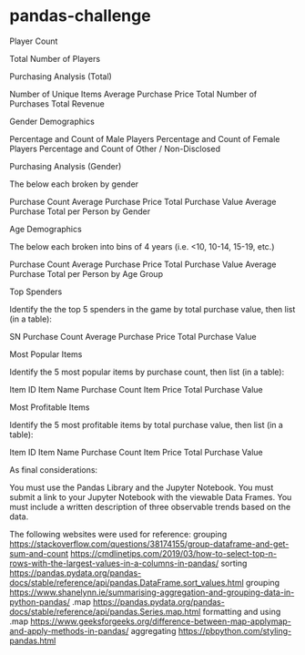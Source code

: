 # pandas-challenge

Player Count

Total Number of Players


Purchasing Analysis (Total)

Number of Unique Items
Average Purchase Price
Total Number of Purchases
Total Revenue


Gender Demographics

Percentage and Count of Male Players
Percentage and Count of Female Players
Percentage and Count of Other / Non-Disclosed


Purchasing Analysis (Gender)

The below each broken by gender

Purchase Count
Average Purchase Price
Total Purchase Value
Average Purchase Total per Person by Gender




Age Demographics

The below each broken into bins of 4 years (i.e. <10, 10-14, 15-19, etc.)

Purchase Count
Average Purchase Price
Total Purchase Value
Average Purchase Total per Person by Age Group




Top Spenders

Identify the the top 5 spenders in the game by total purchase value, then list (in a table):

SN
Purchase Count
Average Purchase Price
Total Purchase Value




Most Popular Items

Identify the 5 most popular items by purchase count, then list (in a table):

Item ID
Item Name
Purchase Count
Item Price
Total Purchase Value




Most Profitable Items

Identify the 5 most profitable items by total purchase value, then list (in a table):

Item ID
Item Name
Purchase Count
Item Price
Total Purchase Value



As final considerations:

You must use the Pandas Library and the Jupyter Notebook.
You must submit a link to your Jupyter Notebook with the viewable Data Frames.
You must include a written description of three observable trends based on the data.

The following websites were used for reference: 
grouping 
https://stackoverflow.com/questions/38174155/group-dataframe-and-get-sum-and-count 
https://cmdlinetips.com/2019/03/how-to-select-top-n-rows-with-the-largest-values-in-a-columns-in-pandas/
sorting 
https://pandas.pydata.org/pandas-docs/stable/reference/api/pandas.DataFrame.sort_values.html
grouping
https://www.shanelynn.ie/summarising-aggregation-and-grouping-data-in-python-pandas/
.map https://pandas.pydata.org/pandas-docs/stable/reference/api/pandas.Series.map.html
formatting
and using .map https://www.geeksforgeeks.org/difference-between-map-applymap-and-apply-methods-in-pandas/
aggregating https://pbpython.com/styling-pandas.html 
